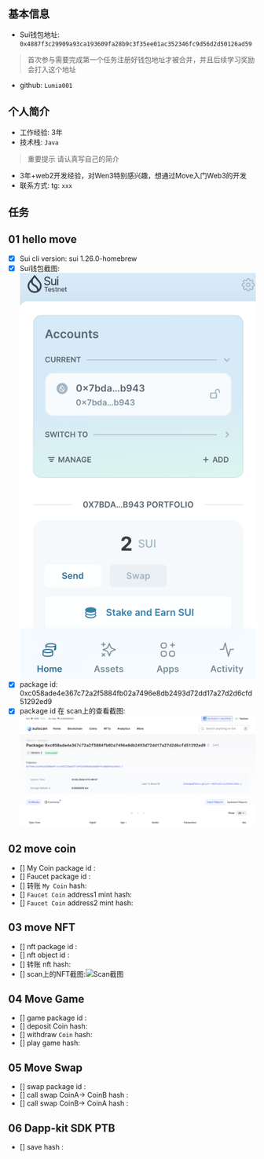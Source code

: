 ## 基本信息

- Sui钱包地址: `0x4887f3c29909a93ca193609fa28b9c3f35ee01ac352346fc9d56d2d50126ad59`

> 首次参与需要完成第一个任务注册好钱包地址才被合并，并且后续学习奖励会打入这个地址

- github: `Lumia001`

## 个人简介

- 工作经验: 3年
- 技术栈: `Java`

> 重要提示 请认真写自己的简介

- 3年+web2开发经验，对Wen3特别感兴趣，想通过Move入门Web3的开发
- 联系方式: tg: `xxx`

## 任务

## 01 hello move

- [x] Sui cli version: sui 1.26.0-homebrew
- [x] Sui钱包截图: ![Sui钱包截图](./images/task1/sui-wallet.png)
- [x] package id: 0xc058ade4e367c72a2f5884fb02a7496e8db2493d72dd17a27d2d6cfd51292ed9
- [x] package id 在 scan上的查看截图:![Scan截图](./images/task1/suiscan_view.png)

## 02 move coin

- [] My Coin package id : 
- [] Faucet package id : 
- [] 转账 `My Coin` hash: 
- [] `Faucet Coin` address1 mint hash:
- [] `Faucet Coin` address2 mint hash:

## 03 move NFT

- [] nft package id :
- [] nft object id :
- [] 转账 nft hash:
- [] scan上的NFT截图:![Scan截图](./images/你的图片地址)

## 04 Move Game

- [] game package id :
- [] deposit Coin hash:
- [] withdraw `Coin` hash:
- [] play game hash:

## 05 Move Swap

- [] swap package id :
- [] call swap CoinA-> CoinB hash :
- [] call swap CoinB-> CoinA hash :

## 06 Dapp-kit SDK PTB

- [] save hash :
